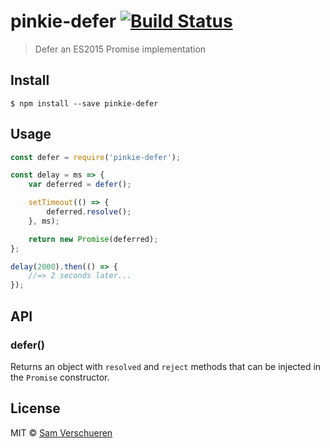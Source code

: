 # pinkie-defer [![Build Status](https://travis-ci.org/SamVerschueren/pinkie-defer.svg?branch=master)](https://travis-ci.org/SamVerschueren/pinkie-defer)

> Defer an ES2015 Promise implementation


## Install

```
$ npm install --save pinkie-defer
```


## Usage

```js
const defer = require('pinkie-defer');

const delay = ms => {
	var deferred = defer();

	setTimeout(() => {
		deferred.resolve();
	}, ms);

	return new Promise(deferred);
};

delay(2000).then(() => {
	//=> 2 seconds later...
});
```


## API

### defer()

Returns an object with `resolved` and `reject` methods that can be injected in the `Promise` constructor.


## License

MIT © [Sam Verschueren](http://github.com/SamVerschueren)
